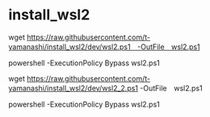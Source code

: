 # install_wsl2

wget https://raw.githubusercontent.com/t-yamanashi/install_wsl2/dev/wsl2.ps1　-OutFile　wsl2.ps1

powershell -ExecutionPolicy Bypass wsl2.ps1

wget https://raw.githubusercontent.com/t-yamanashi/install_wsl2/dev/wsl2_2.ps1 -OutFile　wsl2.ps1

powershell -ExecutionPolicy Bypass wsl2.ps1
